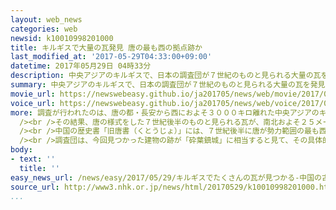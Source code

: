 ```yaml
---
layout: web_news
categories: web
newsid: k10010998201000
title: キルギスで大量の瓦発見 唐の最も西の拠点跡か
last_modified_at: '2017-05-29T04:33:00+09:00'
datetime: 2017年05月29日 04時33分
description: 中央アジアのキルギスで、日本の調査団が７世紀のものと見られる大量の瓦を発見し、調査団は、当時の中国の王朝の唐がシルクロードに築いた最も西の拠点の跡が確認できたとしています。
summary: 中央アジアのキルギスで、日本の調査団が７世紀のものと見られる大量の瓦を発見し、調査団は、当時の中国の王朝の唐がシルクロードに築いた最も西の拠点の跡が確認できたとしています。
movie_url: https://newswebeasy.github.io/ja201705/news/web/movie/2017/05/29/k10010998201000.mp4
voice_url: https://newswebeasy.github.io/ja201705/news/web/voice/2017/05/29/k10010998201000.mp3
more: 調査が行われたのは、唐の都・長安から西におよそ３０００キロ離れた中央アジアのキルギスのアク・ベシムという遺跡で、シルクロードに関連した遺跡の発掘を行っている帝京大学文化財研究所などの調査団が先月から今月にかけて発掘を行いました。<br
  /><br />その結果、唐の様式をした７世紀後半のものと見られる瓦が、南北およそ２５メートルにわたって崩れ落ちたように積み重なっているのが確認され、漢字が書かれた瓦も見つかったことから、調査団は、唐が築いた瓦ぶきの建物の跡と見ています。<br
  /><br />中国の歴史書「旧唐書（くとうじょ）」には、７世紀後半に唐が勢力範囲の最も西に「砕葉鎮城（さいようちんじょう）」という軍事拠点を築いたことが記され、遺跡のある場所が候補地と考えられてきました。<br
  /><br />調査団は、今回見つかった建物の跡が「砕葉鎮城」に相当すると見て、その具体的な姿が初めて確認できたとしています。<br /><br />調査団の団長を務める帝京大学の山内和也教授は「建物の存在が確定できた意義は大きく、今後の発掘で、当時のシルクロードをめぐる人々の交流や勢力争いの様子がより明らかになることが期待できる」と話しています。
body:
- text: ''
  title: ''
easy_news_url: /news/easy/2017/05/29/キルギスでたくさんの瓦が見つかる-中国の古い建物の跡か/
source_url: http://www3.nhk.or.jp/news/html/20170529/k10010998201000.html
...
```

